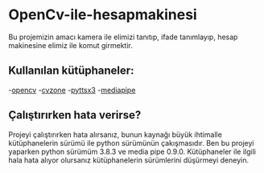 # OpenCv-ile-hesapmakinesi

Bu projemizin amacı kamera ile elimizi tanıtıp, ifade tanımlayıp, hesap makinesine elimiz ile komut girmektir.

## Kullanılan kütüphaneler:

-[opencv](https://pypi.org/project/opencv-python/)
-[cvzone](https://pypi.org/project/cvzone/)
-[pyttsx3](https://pypi.org/project/pyttsx3/)
-[mediapipe](https://pypi.org/project/mediapipe/)

## Çalıştırırken hata verirse?

Projeyi çalıştırırken hata alırsanız, bunun kaynağı büyük ihtimalle kütüphanelerin sürümü ile python sürümünün çakışmasıdır. Ben bu projeyi yaparken python sürümüm 3.8.3 ve media pipe 0.9.0. 
Kütüphaneler ile ilgili hala hata alıyor olursanız kütüphanelerin sürümlerini düşürmeyi deneyin.

